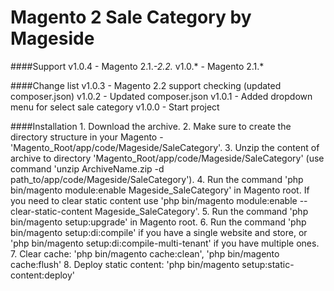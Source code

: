 Magento 2 Sale Category by Mageside
===================================

####Support
    v1.0.4 - Magento 2.1.*-2.2.*
    v1.0.* - Magento 2.1.*

####Change list
    v1.0.3 - Magento 2.2 support checking (updated composer.json)
    v1.0.2 - Updated composer.json
    v1.0.1 - Added dropdown menu for select sale category
    v1.0.0 - Start project

####Installation
    1. Download the archive.
    2. Make sure to create the directory structure in your Magento - 'Magento_Root/app/code/Mageside/SaleCategory'.
    3. Unzip the content of archive to directory 'Magento_Root/app/code/Mageside/SaleCategory'
       (use command 'unzip ArchiveName.zip -d path_to/app/code/Mageside/SaleCategory').
    4. Run the command 'php bin/magento module:enable Mageside_SaleCategory' in Magento root.
       If you need to clear static content use 'php bin/magento module:enable --clear-static-content Mageside_SaleCategory'.
    5. Run the command 'php bin/magento setup:upgrade' in Magento root.
    6. Run the command 'php bin/magento setup:di:compile' if you have a single website and store, 
       or 'php bin/magento setup:di:compile-multi-tenant' if you have multiple ones.
    7. Clear cache: 'php bin/magento cache:clean', 'php bin/magento cache:flush'
    8. Deploy static content: 'php bin/magento setup:static-content:deploy'
